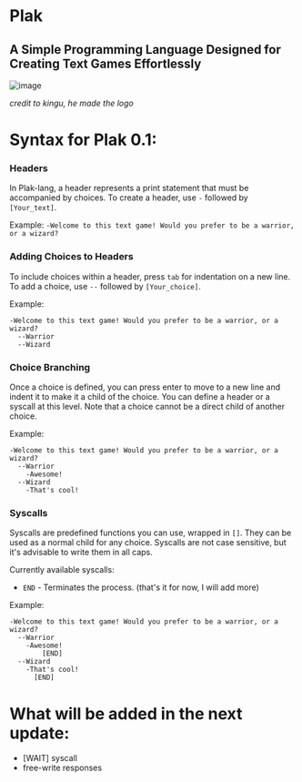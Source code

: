 # Plak
## A Simple Programming Language Designed for Creating Text Games Effortlessly

![image](https://github.com/SuperTavor/Plak/assets/111663937/5ddaf243-dbed-4a64-8485-cd8790e516cd)

*credit to kingu, he made the logo*

# Syntax for Plak 0.1:
### Headers
In Plak-lang, a header represents a print statement that must be accompanied by choices.
To create a header, use `-` followed by `[Your_text]`.

Example:
```-Welcome to this text game! Would you prefer to be a warrior, or a wizard?```

### Adding Choices to Headers
To include choices within a header, press `tab` for indentation on a new line.
To add a choice, use `--` followed by `[Your_choice]`.

Example:
```
-Welcome to this text game! Would you prefer to be a warrior, or a wizard?
  --Warrior
  --Wizard
```

### Choice Branching
Once a choice is defined, you can press enter to move to a new line and indent it to make it a child of the choice.
You can define a header or a syscall at this level. Note that a choice cannot be a direct child of another choice.

Example:
```
-Welcome to this text game! Would you prefer to be a warrior, or a wizard?
  --Warrior
    -Awesome!
  --Wizard
    -That's cool!
```

### Syscalls
Syscalls are predefined functions you can use, wrapped in `[]`. They can be used as a normal child for any choice. Syscalls are not case sensitive, but it's advisable to write them in all caps.

Currently available syscalls:
- `END` - Terminates the process.
(that's it for now, I will add more)

Example:
```
-Welcome to this text game! Would you prefer to be a warrior, or a wizard?
  --Warrior
    -Awesome!
        [END]
  --Wizard
    -That's cool!
      [END]
```
# What will be added in the next update:
- [WAIT] syscall
- free-write responses
